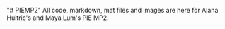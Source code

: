 "# PIEMP2" 
All code, markdown, mat files and images are here for Alana Huitric's and Maya Lum's PIE MP2.
